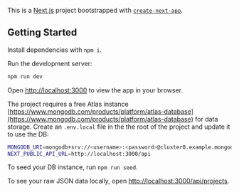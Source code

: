 This is a [Next.js](https://nextjs.org) project bootstrapped with [`create-next-app`](https://nextjs.org/docs/pages/api-reference/create-next-app).

## Getting Started

Install dependencies with ``npm i``.

Run the development server:

```bash
npm run dev
```

Open [http://localhost:3000](http://localhost:3000) to view the app in your browser.

The project requires a free Atlas instance [https://www.mongodb.com/products/platform/atlas-database](https://www.mongodb.com/products/platform/atlas-database) for data storage. Create an ``.env.local`` file in the the root of the project and update it to use the DB:

```bash
MONGODB_URI=mongodb+srv://<username>:<password>@cluster0.example.mongodb.net/<dbname>?retryWrites=true&w=majority
NEXT_PUBLIC_API_URL=http://localhost:3000/api
```

To seed your DB instance, run ``npm run seed``.

To see your raw JSON data locally, open [http://localhost:3000/api/projects](http://localhost:3000/api/projects).